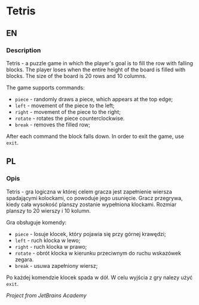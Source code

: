 # Tetris
## EN
### Description
Tetris - a puzzle game in which the player's goal is to fill the row with falling blocks. The player loses when the entire height of the board is filled with blocks. The size of the board is 20 rows and 10 columns.

The game supports commands:
* `piece` - randomly draws a piece, which appears at the top edge;
* `left` - movement of the piece to the left;
* `right` - movement of the piece to the right;
* `rotate` - rotates the piece counterclockwise.
* `break` - removes the filled row;

After each command the block falls down. In order to exit the game, use `exit`.

## PL
### Opis
Tetris - gra logiczna w której celem gracza jest zapełnienie wiersza spadającymi kolockami, co powoduje jego usunięcie. Gracz przegrywa, kiedy cała wysokość planszy zostanie wypełniona klockami. Rozmiar planszy to 20 wierszy i 10 kolumn.

Gra obsługuje komendy:
* `piece` - losuje klocek, który pojawia się przy górnej krawędzi;
* `left` - ruch klocka w lewo;
* `right` - ruch klocka w prawo;
* `rotate` - obrót klocka w kierunku przeciwnym do ruchu wskazówek zegara.
* `break` - usuwa zapełniony wiersz;

Po każdej komendzie klocek spada w dół. W celu wyjścia z gry nalezy użyć `exit`.

*Project from JetBrains Academy*
